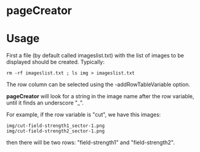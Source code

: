 # pageCreator


# Usage

First a file (by default called imageslist.txt) with the list of images to be 
displayed should be created. Typically:

```
rm -rf imageslist.txt ; ls img > imageslist.txt
```

The row column can be selected using the -addRowTableVariable option. 

**pageCreator** will  look for a string in the image name after the row variable, 
until it finds an underscore "_". 

For example, if the row variable is "cut", we have this images: 


```
img/cut-field-strength1_sector-1.png
img/cut-field-strength2_sector-1.png
```


then there will be two rows: "field-strength1" and "field-strength2".
